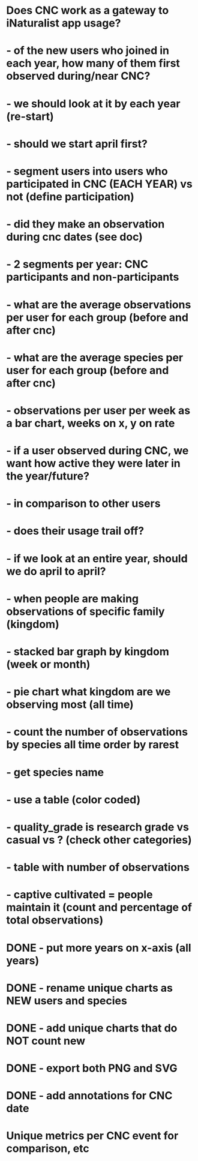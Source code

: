 # Does CNC work as a gateway to iNaturalist app usage?

# - of the new users who joined in each year, how many of them first observed during/near CNC?

# - we should look at it by each year (re-start)
#   - should we start april first?

# - segment users into users who participated in CNC (EACH YEAR) vs not (define participation)
#   - did they make an observation during cnc dates (see doc)
#   - 2 segments per year: CNC participants and non-participants
#       - what are the average observations per user for each group (before and after cnc)
#       - what are the average species per user for each group (before and after cnc)
# - observations per user per week as a bar chart, weeks on x, y on rate

# - if a user observed during CNC, we want how active they were later in the year/future?
#   - in comparison to other users
#   - does their usage trail off?

# - if we look at an entire year, should we do april to april?

# - when people are making observations of specific family (kingdom)
#   - stacked bar graph by kingdom (week or month)
#   - pie chart what kingdom are we observing most (all time)

# - count the number of observations by species all time order by rarest
#   - get species name
#   - use a table (color coded)

# - quality_grade is research grade vs casual vs ? (check other categories)
#   - table with number of observations
#   - captive cultivated = people maintain it (count and percentage of total observations)

# DONE - put more years on x-axis (all years)
# DONE - rename unique charts as NEW users and species
# DONE - add unique charts that do NOT count new
# DONE - export both PNG and SVG
# DONE - add annotations for CNC date

# Unique metrics per CNC event for comparison, etc
